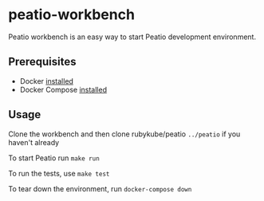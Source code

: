 # peatio-workbench

Peatio workbench is an easy way to start Peatio development environment.

## Prerequisites

- Docker [installed](https://docs.docker.com/engine/installation/)
- Docker Compose [installed](https://docs.docker.com/compose/install/)

## Usage

Clone the workbench and then clone rubykube/peatio `../peatio` if you haven't already

To start Peatio run `make run`

To run the tests, use `make test`

To tear down the environment, run `docker-compose down`
